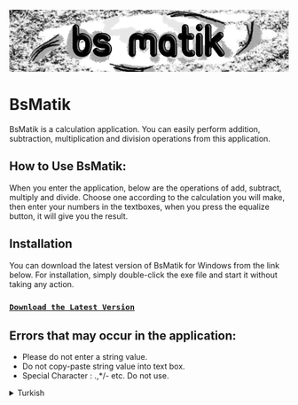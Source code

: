 [![Video Önizleme](banner.webp)](preview.mp4)

# BsMatik
BsMatik is a calculation application. You can easily perform addition, subtraction, multiplication and division operations  from this application.

## How to Use BsMatik:  
When you enter the application,  below are the operations of add, subtract, multiply and divide.  Choose one according to the calculation you will make,  then enter your numbers in the textboxes, when you press the equalize button,  it will give you the result.



## Installation
You can download the latest version of BsMatik for Windows from the link below. For installation, simply double-click the exe file and start it without taking any action.
### [`Download the Latest Version`](https://github.com/FVuar/BsMatik/releases/latest)

## Errors that may occur in the application:  

- Please do not enter a string value.  
- Do not copy-paste string value into text box.  
- Special Character : .,*/- etc. Do not use.



<details>
    <summary>Turkish</summary>
    <p>
        <h1> BsMatik </h1>
        BsMatik, hesap makinesi uygulamasıdır.
        <h2>Nedir bu BsMatik?</h2>  
        BsMatik bir hesap makinesi uygulamasıdır.  Toplama, çıkarma, çarpma ve bölme işlemlerini bu uygulamadan kolaylıkla gerçekleştirebilirsiniz.
        <h2>BsMatik Nasıl Kullanılır?</h2> 
        Uygulamaya girdiğinizde aşağıda toplama, çıkarma, çarpma ve bölme işlemleri yer almaktadır.  Yapacağınız hesaplamaya göre birini seçin, ardından ilgili girdi alanlarına sayılarınızı girin, eşitle butonuna bastığınızda size verdiğiniz işlemin sonucunu döndürecektir.
        <h2>Nasıl İndirilir ve Kurululur</h2>
        BsMatik'in Windows için son sürümünü aşağıdaki bağlantıdan indirebilirsiniz. Kurulum için exe dosyasına çift tıklayıp başlatmanız yeterlidir.
        <h3><a href="https://github.com/FVuar/BsMatik/releases/latest"><code>En Son Sürümü İndirmek için Tıklayınız</code></a></h3>
        <h2>Uygulamada oluşabilecek hatalar!</h2>
        <ul>
            <li>Lütfen metinsel bir değer girmekten kaçının.</li>
            <li>Girdi alanlarına kopyala-yapıştır işlevi uygulamayınız.</li> 
            <li>Lütfen özel karakterler(.,*/- vb.) kullanmayınız.</li>   
        </ul>
    </p>  
</details> 